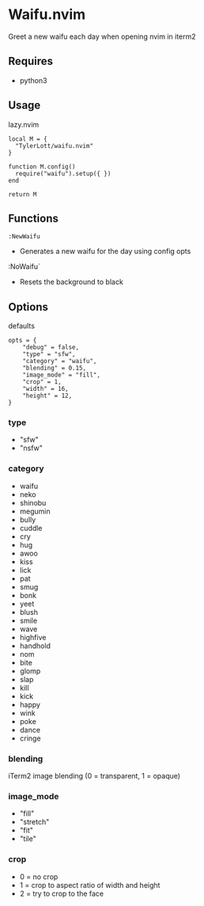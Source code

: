 # Waifu.nvim

Greet a new waifu each day when opening nvim in iterm2

## Requires
- python3

## Usage

lazy.nvim

```
local M = {
  "TylerLott/waifu.nvim"
}

function M.config()
  require("waifu").setup({ })
end

return M
```

## Functions

`:NewWaifu`

- Generates a new waifu for the day using config opts

:NoWaifu`

- Resets the background to black

## Options

defaults

```
opts = {
    "debug" = false,
    "type" = "sfw",
    "category" = "waifu",
    "blending" = 0.15,
    "image_mode" = "fill",
    "crop" = 1,
    "width" = 16,
    "height" = 12,
}
```

### type 
- "sfw"
- "nsfw"

### category
- waifu
- neko
- shinobu
- megumin
- bully
- cuddle
- cry
- hug
- awoo
- kiss
- lick
- pat
- smug
- bonk
- yeet
- blush
- smile
- wave
- highfive
- handhold
- nom
- bite
- glomp
- slap
- kill
- kick
- happy
- wink
- poke
- dance
- cringe

### blending
iTerm2 image blending (0 = transparent, 1 = opaque)

### image_mode
- "fill"
- "stretch"
- "fit"
- "tile"

### crop
- 0 = no crop
- 1 = crop to aspect ratio of width and height
- 2 = try to crop to the face

